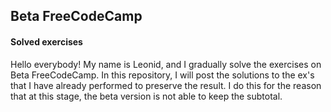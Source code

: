 

## Beta FreeCodeCamp
#### Solved exercises

Hello everybody! My name is Leonid, and I gradually solve the exercises on Beta FreeCodeCamp. In this repository, I will post the solutions to the ex's that I have already performed to preserve the result.
I do this for the reason that at this stage, the beta version is not able to keep the subtotal.

